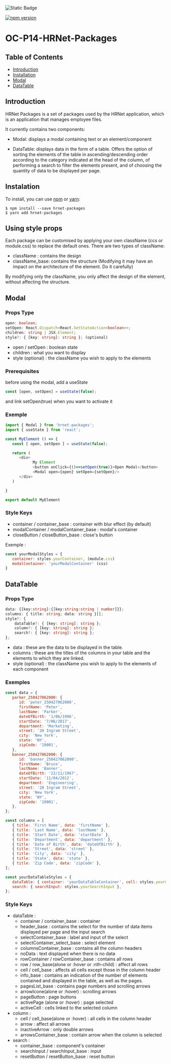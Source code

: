 ![Static Badge](https://img.shields.io/badge/Author-Collin_R%C3%A9mi-blue)

[![npm version](https://badge.fury.io/js/hrnet-packages.svg)](https://badge.fury.io/js/hrnet-packages)

# OC-P14-HRNet-Packages

## Table of Contents

-  [Introduction](#introduction)
-  [Installation](#installation)
-  [Modal](#modal)
-  [DataTable](#datatable)

## Introduction

HRNet Packages is a set of packages used by the HRNet application, which is an application that manages employee files.

It currently contains two components:

-  Modal: displays a modal containing text or an element/component

-  DataTable: displays data in the form of a table. Offers the option of sorting the elements of the table in ascending/descending order according to the category indicated at the head of the column, of performing a search to filter the elements present, and of choosing the quantity of data to be displayed per page.

## Instalation

To install, you can use [npm](https://npmjs.org/) or [yarn](https://yarnpkg.com):

    $ npm install --save hrnet-packages
    $ yarn add hrnet-packages

## Using style props

Each package can be customised by applying your own className (ccs or module.css) to replace the default ones. There are two types of className:

-  className : contains the design
-  className_base: contains the structure (Modifying it may have an impact on the architecture of the element. Do it carefully)

By modifying only the className, you only affect the design of the element, without affecting the structure.

## Modal

### Props Type

```ts
open: boolean;
setOpen: React.Dispatch<React.SetStateAction<boolean>>;
children: string | JSX.Element;
style?: { [key: string]: string }; (optional)
```

-  open / setOpen : boolean state
-  children : what you want to display
-  style (optional) : the className you wish to apply to the elements

### Prerequisites

before using the modal, add a useState

```js
const [open, setOpen] = useState(false);
```

and link setOpen(true) when you want to activate it

### Exemple

```js
import { Modal } from 'hrnet-packages';
import { useState } from 'react';

const MyElement () => {
   const [ open, setOpen ] = useState(false);

   return (
      <div>
            My Element
            <button onClick={()=>setOpen(true)}>Open Modal</button>
            <Modal open={open} setOpen={setOpen}/>
      </div>
   )

}

export default MyElement
```

### Style Keys

-  container / container_base : container with blur effect (by default)
-  modalContainer / modalContainer_base : modal's container
-  closeButton / closeButton_base : close's button

Exemple :

```js
const yourModalStyles = {
   container: styles.yourContainer, (module.css)
   modalContainer: 'yourModalContainer' (css)
}
```

## DataTable

### Props Type

```ts
data: {[key:string]:{[key:string:string | number]}};
columns: { title: string; data: string }[];
style?: {
    dataTable?: { [key: string]: string };
    column?: { [key: string]: string };
    search?: { [key: string]: string };
};
```

-  data : these are the data to be displayed in the table.
-  columns : these are the titles of the columns in your table and the elements to which they are linked.
-  style (optional) : the className you wish to apply to the elements of each component

### Exemples

```js
const data = {
   parker_250427062000: {
      id: 'peter_250427062000',
      firstName: 'Peter',
      lastName: 'Parker',
      dateOfBirth: '1/06/1996',
      startDate: '7/06/2017',
      department: 'Marketing',
      street: '20 Ingram Street',
      city: 'New York',
      state: 'NY',
      zipCode: '10001',
   },
   banner_250427062000: {
      id: 'banner_250427062000',
      firstName: 'Bruce',
      lastName: 'Banner',
      dateOfBirth: '22/11/1967',
      startDate: '11/04/2012',
      department: 'Engineering',
      street: '20 Ingram Street',
      city: 'New York',
      state: 'NY',
      zipCode: '10001',
   },
};
```

```js
const columns = [
   { title: 'First Name', data: 'firstName' },
   { title: 'Last Name', data: 'lastName' },
   { title: 'Start Date', data: 'startDate' },
   { title: 'Department', data: 'department' },
   { title: 'Date of Birth', data: 'dateOfBirth' },
   { title: 'Street', data: 'street' },
   { title: 'City', data: 'city' },
   { title: 'State', data: 'state' },
   { title: 'Zip Code', data: 'zipCode' },
];
```

```js
const yourDataTableStyles = {
   dataTable: { container: 'yourDataTableContainer', cell: styles.yourCell },
   search: { searchInput: styles.yourSearchInput },
};
```

### Style Keys

-  dataTable :
   -  container / container_base : container
   -  header_base : contains the select for the number of data items displayed per page and the input search
   -  selectContainer_base : label and input of the select
   -  selectContainer_select_base : select element
   -  columnsContainer_base : contains all the column headers
   -  noData : text displayed when there is no data
   -  rowContainer / rowContainer_base : contains all rows
   -  row / row_base(alone or :hover or :nth-child) : affect all rows
   -  cell / cell_base : affects all cells except those in the column header
   -  info_base : contains an indication of the number of elements contained and displayed in the table, as well as the pages.
   -  pagesList_base : contains page numbers and scrolling arrows
   -  arrowIcone(alone or :hover) : scrolling arrows
   -  pageButton : page buttons
   -  activePage (alone or :hover) : page selected
   -  activeCell : cells linked to the selected column
-  column :
   -  cell / cell_base(alone or :hover) : all cells in the column header
   -  arrow : affect all arrows
   -  inactiveArrow : only double arrows
   -  arrowsContainer_base : contain arrow when the column is selected
-  search :
   -  container_base : component's container
   -  searchInput / searchInput_base : input
   -  resetButton / resetButton_base : reset button
